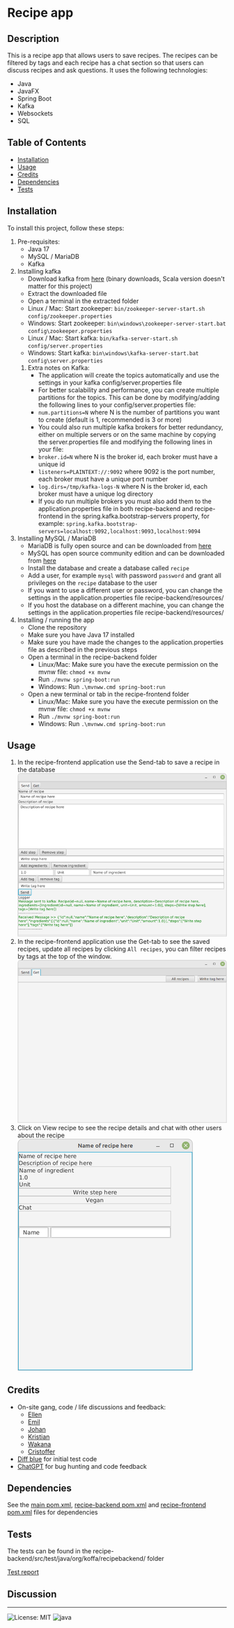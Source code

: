 # Recipe app

## Description

This is a recipe app that allows users to save recipes. The recipes can be filtered by tags and each recipe has a chat section so that users can discuss recipes and ask questions.
It uses the following technologies:
* Java
* JavaFX
* Spring Boot
* Kafka
* Websockets
* SQL

## Table of Contents

- [Installation](#installation)
- [Usage](#usage)
- [Credits](#credits)
- [Dependencies](#dependencies)
- [Tests](#tests)

## Installation

To install this project, follow these steps:
1. Pre-requisites:
    * Java 17
    * MySQL / MariaDB
    * Kafka
2. Installing kafka
   * Download kafka from [here](https://kafka.apache.org/downloads) (binary downloads, Scala version doesn't matter for this project)
   * Extract the downloaded file
   * Open a terminal in the extracted folder
   * Linux / Mac: Start zookeeper: `bin/zookeeper-server-start.sh config/zookeeper.properties`
   * Windows: Start zookeeper: `bin\windows\zookeeper-server-start.bat config\zookeeper.properties`
   * Linux / Mac: Start kafka: `bin/kafka-server-start.sh config/server.properties`
   * Windows: Start kafka: `bin\windows\kafka-server-start.bat config\server.properties`
   1. Extra notes on Kafka:
      * The application will create the topics automatically and use the settings in your kafka config/server.properties file
      * For better scalability and performance, you can create multiple partitions for the topics. This can be done by modifying/adding the following lines to your config/server.properties file:
      * `num.partitions=N` where N is the number of partitions you want to create (default is 1, recommended is 3 or more)
      * You could also run multiple kafka brokers for better redundancy, either on multiple servers or on the same machine by copying the server.properties file and modifying the following lines in your file:
      * `broker.id=N` where N is the broker id, each broker must have a unique id
      * `listeners=PLAINTEXT://:9092` where 9092 is the port number, each broker must have a unique port number
      * `log.dirs=/tmp/kafka-logs-N` where N is the broker id, each broker must have a unique log directory
      * If you do run multiple brokers you must also add them to the application.properties file in both recipe-backend and recipe-frontend in the spring.kafka.bootstrap-servers property, for example: `spring.kafka.bootstrap-servers=localhost:9092,localhost:9093,localhost:9094`
3. Installing MySQL / MariaDB
   * MariaDB is fully open source and can be downloaded from [here](https://mariadb.org/download/)
   * MySQL has open source community edition and can be downloaded from [here](https://www.mysql.com/downloads/)
   * Install the database and create a database called `recipe`
   * Add a user, for example `mysql` with password `password` and grant all privileges on the `recipe` database to the user
   * If you want to use a different user or password, you can change the settings in the application.properties file recipe-backend/resources/
   * If you host the database on a different machine, you can change the settings in the application.properties file recipe-backend/resources/
4. Installing / running the app
   * Clone the repository
   * Make sure you have Java 17 installed
   * Make sure you have made the changes to the application.properties file as described in the previous steps
   * Open a terminal in the recipe-backend folder
     * Linux/Mac: Make sure you have the execute permission on the mvnw file: `chmod +x mvnw`
     * Run `./mvnw spring-boot:run`
     * Windows: Run `.\mvnww.cmd spring-boot:run`
   * Open a new terminal or tab in the recipe-frontend folder
     * Linux/Mac: Make sure you have the execute permission on the mvnw file: `chmod +x mvnw`
     * Run `./mvnw spring-boot:run`
     * Windows: Run `.\mvnww.cmd spring-boot:run`

## Usage

1. In the recipe-frontend application use the Send-tab to save a recipe in the database
![Send-tab](assets/images/send.png)
2. In the recipe-frontend application use the Get-tab to see the saved recipes, update all recipes by clicking `All recipes`, you can filter recipes by tags at the top of the window.
![Get-tab](assets/images/get.png)
3. Click on View recipe to see the recipe details and chat with other users about the recipe
![View recipe](assets/images/fullrecipe.png)

## Credits
* On-site gang, code / life discussions and feedback:
  * [Ellen](https://github.com/EllenHalv)
  * [Emil](https://github.com/Emilsivertsson)
  * [Johan](https://github.com/JohRome)
  * [Kristian](https://github.com/Bremmster)
  * [Wakana](https://github.com/83wakasug)
  * [Cristoffer](https://github.com/Cristoffer85)
* [Diff blue](https://www.diffblue.com/) for initial test code
* [ChatGPT](https://chat.openai.com/) for bug hunting and code feedback

## Dependencies
See the [main pom.xml](pom.xml), [recipe-backend pom.xml](recipe-backend/pom.xml) and [recipe-frontend pom.xml](recipe-frontend/pom.xml) files for dependencies

## Tests

The tests can be found in the recipe-backend/src/test/java/org/koffa/recipebackend/ folder

[Test report](htmlReport/index.html)

## Discussion
---

![License: MIT](https://img.shields.io/badge/License-MIT-yellow.svg) ![java](https://img.shields.io/github/languages/top/KoffaRn/recipe-app)
